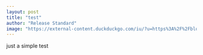 ```yaml
---
layout: post
title: "test"
author: "Release Standard"
image: "https://external-content.duckduckgo.com/iu/?u=https%3A%2F%2Fblogvoyages.fr%2Fwp-content%2Fuploads%2F2015%2F05%2FvisiterLyon.jpg&f=1&nofb=1"
---
```

just a simple test
